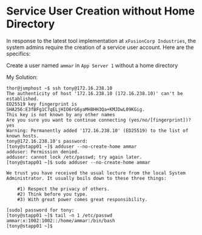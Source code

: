 # Service User Creation without Home Directory

In response to the latest tool implementation at `xFusionCorp Industries`, the system admins require the creation of a service user account. Here are the specifics:

Create a user named `ammar` in `App Server 1` without a home directory



My Solution:

```
thor@jumphost ~$ ssh tony@172.16.238.10
The authenticity of host '172.16.238.10 (172.16.238.10)' can't be established.
ED25519 key fingerprint is SHA256:E3fBFg1C7qELjHIO6rG6yaMH8HH3Qa+KMJDwL09KGig.
This key is not known by any other names
Are you sure you want to continue connecting (yes/no/[fingerprint])? yes
Warning: Permanently added '172.16.238.10' (ED25519) to the list of known hosts.
tony@172.16.238.10's password: 
[tony@stapp01 ~]$ adduser --no-create-home ammar
adduser: Permission denied.
adduser: cannot lock /etc/passwd; try again later.
[tony@stapp01 ~]$ sudo adduser --no-create-home ammar

We trust you have received the usual lecture from the local System
Administrator. It usually boils down to these three things:

    #1) Respect the privacy of others.
    #2) Think before you type.
    #3) With great power comes great responsibility.

[sudo] password for tony: 
[tony@stapp01 ~]$ tail -n 1 /etc/passwd
ammar:x:1002:1002::/home/ammar:/bin/bash
[tony@stapp01 ~]$ 
```

